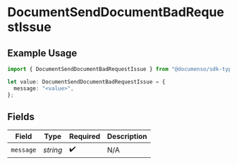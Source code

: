 # DocumentSendDocumentBadRequestIssue

## Example Usage

```typescript
import { DocumentSendDocumentBadRequestIssue } from "@documenso/sdk-typescript/models/errors";

let value: DocumentSendDocumentBadRequestIssue = {
  message: "<value>",
};
```

## Fields

| Field              | Type               | Required           | Description        |
| ------------------ | ------------------ | ------------------ | ------------------ |
| `message`          | *string*           | :heavy_check_mark: | N/A                |